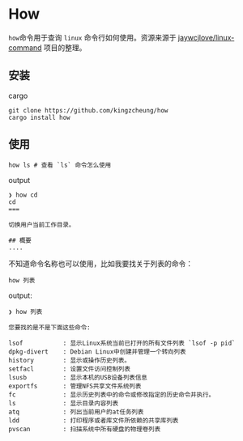 # How

`how`命令用于查询 `linux` 命令行如何使用。资源来源于 [jaywcjlove/linux-command](https://github.com/jaywcjlove/linux-command) 项目的整理。

## 安装

cargo

```
git clone https://github.com/kingzcheung/how
cargo install how
```

## 使用

```
how ls # 查看 `ls` 命令怎么使用
```

output
```
❯ how cd
cd
===

切换用户当前工作目录。

## 概要
....
```

不知道命令名称也可以使用，比如我要找关于列表的命令：

```
how 列表
```
output:

```
❯ how 列表

您要找的是不是下面这些命令:

lsof           : 显示Linux系统当前已打开的所有文件列表 `lsof -p pid`
dpkg-divert    : Debian Linux中创建并管理一个转向列表
history        : 显示或操作历史列表。
setfacl        : 设置文件访问控制列表
lsusb          : 显示本机的USB设备列表信息
exportfs       : 管理NFS共享文件系统列表
fc             : 显示历史列表中的命令或修改指定的历史命令并执行。
ls             : 显示目录内容列表
atq            : 列出当前用户的at任务列表
ldd            : 打印程序或者库文件所依赖的共享库列表
pvscan         : 扫描系统中所有硬盘的物理卷列表
```